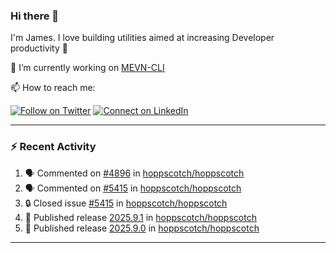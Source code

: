 ### Hi there 👋

I'm James. I love building utilities aimed at increasing Developer productivity :raised_hands: 

🔭 I’m currently working on [MEVN-CLI](https://github.com/madlabsinc/mevn-cli)

📫 How to reach me:

[![Follow on Twitter](https://img.shields.io/badge/--twitter?label=Twitter&logo=Twitter&style=social)](https://twitter.com/james_madhacks) [![Connect on LinkedIn](https://img.shields.io/badge/--linkedin?label=LinkedIn&logo=LinkedIn&style=social)](https://www.linkedin.com/in/jamesgeorge007)

---

### :zap: Recent Activity

<!--START_SECTION:activity-->
1. 🗣 Commented on [#4896](https://github.com/hoppscotch/hoppscotch/issues/4896#issuecomment-3364715878) in [hoppscotch/hoppscotch](https://github.com/hoppscotch/hoppscotch)
2. 🗣 Commented on [#5415](https://github.com/hoppscotch/hoppscotch/issues/5415#issuecomment-3356240286) in [hoppscotch/hoppscotch](https://github.com/hoppscotch/hoppscotch)
3. 🔒 Closed issue [#5415](https://github.com/hoppscotch/hoppscotch/issues/5415) in [hoppscotch/hoppscotch](https://github.com/hoppscotch/hoppscotch)
4. 🚀 Published release [2025.9.1](https://github.com/hoppscotch/hoppscotch/releases/tag/2025.9.1) in [hoppscotch/hoppscotch](https://github.com/hoppscotch/hoppscotch)
5. 🚀 Published release [2025.9.0](https://github.com/hoppscotch/hoppscotch/releases/tag/2025.9.0) in [hoppscotch/hoppscotch](https://github.com/hoppscotch/hoppscotch)
<!--END_SECTION:activity-->

---

<!--
**jamesgeorge007/jamesgeorge007** is a ✨ _special_ ✨ repository because its `README.md` (this file) appears on your GitHub profile.

Here are some ideas to get you started:

- 🌱 I’m currently learning ...
- 👯 I’m looking to collaborate on ...
- 🤔 I’m looking for help with ...
- 💬 Ask me about ...
- 😄 Pronouns: ...
- ⚡ Fun fact: ...
-->
